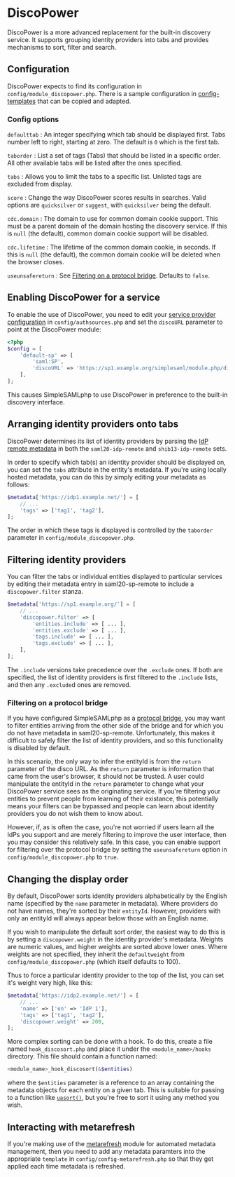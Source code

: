 DiscoPower
==========

DiscoPower is a more advanced replacement for the built-in discovery service. It supports grouping identity providers into tabs and provides mechanisms to sort, filter and search.

Configuration
-------------

DiscoPower expects to find its configuration in `config/module_discopower.php`. There is a sample configuration in [config-templates](../config-templates/) that can be copied and adapted.

### Config options

`defaulttab`
:   An integer specifying which tab should be displayed first. Tabs number left to right, starting at zero. The default is `0` which is the first tab.

`taborder`
:   List a set of tags (Tabs) that should be listed in a specific order. All other available tabs will be listed after the ones specified.

`tabs`
:   Allows you to limit the tabs to a specific list. Unlisted tags are excluded from display.

`score`
:   Change the way DiscoPower scores results in searches. Valid options are `quicksilver` or `suggest`, with `quicksilver` being the default.

`cdc.domain`
:   The domain to use for common domain cookie support. This must be a parent domain of the domain hosting the discovery service. If this is `null` (the default), common domain cookie support will be disabled.

`cdc.lifetime`
:   The lifetime of the common domain cookie, in seconds. If this is `null` (the default), the common domain cookie will be deleted when the browser closes.

`useunsafereturn`
:   See [Filtering on a protocol bridge](#filtering-on-a-protocol-bridge). Defaults to `false`.

Enabling DiscoPower for a service
---------------------------------

To enable the use of DiscoPower, you need to edit your [service provider configuration](https://simplesamlphp.org/docs/stable/simplesamlphp-sp) in `config/authsources.php` and set the `discoURL` parameter to point at the DiscoPower module:

```php
<?php
$config = [
    'default-sp' => [
        'saml:SP',
        'discoURL' => 'https://sp1.example.org/simplesaml/module.php/discopower/disco.php',
    ],
];
```

This causes SimpleSAMLphp to use DiscoPower in preference to the built-in discovery interface.

Arranging identity providers onto tabs
--------------------------------------

DiscoPower determines its list of identity providers by parsing the [IdP remote metadata](https://simplesamlphp.org/docs/stable/simplesamlphp-reference-idp-remote) in both the `saml20-idp-remote` and `shib13-idp-remote` sets.

In order to specify which tab(s) an identity provider should be displayed on, you can set the `tabs` attribute in the entity's metadata. If you're using locally hosted metadata, you can do this by simply editing your metadata as follows:

```php
$metadata['https://idp1.example.net/'] = [
    // ...
    'tags' => ['tag1', 'tag2'],
];
```


The order in which these tags is displayed is controlled by the `taborder` parameter in `config/module_discopower.php`.

Filtering identity providers
----------------------------

You can filter the tabs or individual entities displayed to particular services by editing their metadata entry in saml20-sp-remote to include a `discopower.filter` stanza.

```php
$metadata['https://sp1.example.org/'] = [
    // ...
    'discopower.filter' => [
        'entities.include' => [ ... ],
        'entities.exclude' => [ ... ],
        'tags.include' => [ ... ],
        'tags.exclude' => [ ... ],
    ],
];
```

The `.include` versions take precedence over the `.exclude` ones. If both are specified, the list of identity providers is first filtered to the `.include` lists, and then any `.exclude`d ones are removed.

### Filtering on a protocol bridge

If you have configured SimpleSAMLphp as a [protocol bridge](https://simplesamlphp.org/docs/stable/simplesamlphp-advancedfeatures#section_2), you may want to filter entities arriving from the other side of the bridge and for which you do not have metadata in saml20-sp-remote. Unfortunately, this makes it difficult to safely filter the list of identity providers, and so this functionality is disabled by default.

In this scenario, the only way to infer the entityId is from the `return` parameter of the disco URL.  As the `return` parameter is information that came from the user's browser, it should not be trusted. A user could manipulate the entityId in the `return` parameter to change what your DiscoPower service sees as the originating service. If you're filtering your entities to prevent people from learning of their existance, this potentially means your filters can be bypassed and people can learn about identity providers you do not wish them to know about.

However, if, as is often the case, you're not worried if users learn all the IdPs you support and are merely filtering to improve the user interface, then you may consider this relatively safe. In this case, you can enable support for filtering over the protocol bridge by setting the `useunsafereturn` option in `config/module_discopower.php` to `true`.

Changing the display order
---------------------------

By default, DiscoPower sorts identity providers alphabetically by the English name (specified by the `name` parameter in metadata). Where providers do not have names, they're sorted by their `entityId`. However, providers with only an entityId will always appear below those with an English name.

If you wish to manipulate the default sort order, the easiest way to do this is by setting a `discopower.weight` in the identity provider's metadata. Weights are numeric values, and higher weights are sorted above lower ones. Where weights are not specified, they inherit the `defaultweight` from `config/module_discopower.php` (which itself defaults to 100).

Thus to force a particular identity provider to the top of the list, you can set it's weight very high, like this:

```php
$metadata['https://idp2.example.net/'] = [
    // ...
    'name' => ['en' => 'IdP 1'],
    'tags' => ['tag1', 'tag2'],
    'discopower.weight' => 200,
];
```

More complex sorting can be done with a hook. To do this, create a file named `hook_discosort.php` and place it under the `<module_name>/hooks` directory. This file should contain a function named:

```php
<module_name>_hook_discosort(&$entities)
```

where the `$entities` parameter is a reference to an array containing the metadata objects for each entity on a given tab. This is suitable for passing to a function like [`uasort()`](https://www.php.net/manual/en/function.uasort.php), but you're free to sort it using any method you wish.

Interacting with metarefresh
----------------------------

If you're making use of the [metarefresh](https://github.com/simplesamlphp/simplesamlphp-module-metarefresh) module for automated metadata management, then you need to add any metadata paramters into the appropriate `template` in `config/config-metarefresh.php` so that they get applied each time metadata is refreshed.